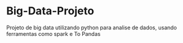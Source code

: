 # Big-Data-Projeto
Projeto de big data utilizando python para analise de dados, usando ferramentas como spark e To Pandas
